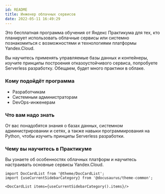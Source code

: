 ```yaml
---
id: README
title: Инженер облачных сервисов
date: 2022-05-11 16:49:29
---
```


Это бесплатная программа обучения от Яндекс Практикума для тех, кто планирует использовать облачные сервисы или системно познакомиться с возможностями и технологиями платформы Yandex.Cloud.

Вы научитесь применять управляемые базы данных и контейнеры, изучите принципы построения отказоустойчивого сервиса, попробуете Serverless разработку. Обещаем, будет много практики в облаке.

### Кому подойдёт программа

- Разработчикам
- Системным администраторам
- DevOps-инженерам

### Что вам надо знать

От вас понадобятся знания о базах данных, системном администрировании и сетях, а также навыки программирования на Python, чтобы изучить принципы Serverless разработки.

### Чему вы научитесь в Практикуме

Вы узнаете об особенностях облачных платформ и научитесь настраивать основные сервисы Yandex.Cloud.

```mdx-code-block
import DocCardList from '@theme/DocCardList';
import {useCurrentSidebarCategory} from '@docusaurus/theme-common';

<DocCardList items={useCurrentSidebarCategory().items}/>
```
